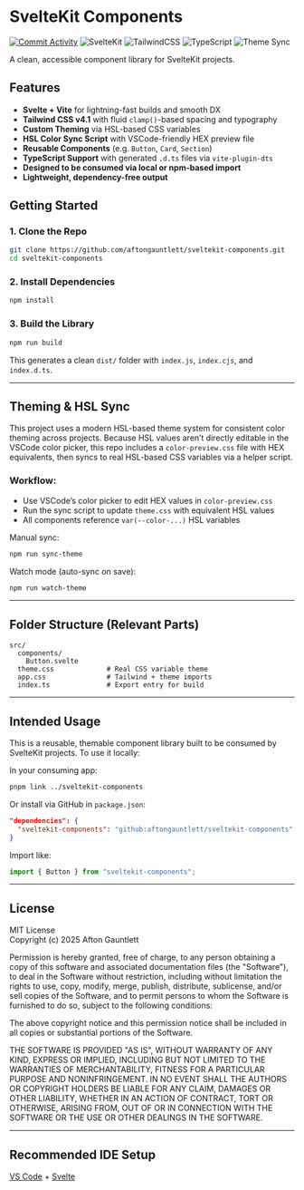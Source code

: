 # SvelteKit Components

[![Commit Activity](https://img.shields.io/github/commit-activity/m/aftongauntlett/sveltekit-components)](https://github.com/aftongauntlett/sveltekit-components/commits)
![SvelteKit](https://img.shields.io/badge/SvelteKit-%23ff3e00.svg?style=flat&logo=svelte&logoColor=white)
![TailwindCSS](https://img.shields.io/badge/TailwindCSS-38B2AC?style=flat&logo=tailwind-css&logoColor=white)
![TypeScript](https://img.shields.io/badge/TypeScript-3178C6?style=flat&logo=typescript&logoColor=white)
![Theme Sync](https://img.shields.io/badge/Theme-Sync%20Enabled-9f7aea?style=flat&logo=css3&logoColor=white)

A clean, accessible component library for SvelteKit projects.

## Features

- **Svelte + Vite** for lightning-fast builds and smooth DX
- **Tailwind CSS v4.1** with fluid `clamp()`-based spacing and typography
- **Custom Theming** via HSL-based CSS variables
- **HSL Color Sync Script** with VSCode-friendly HEX preview file
- **Reusable Components** (e.g. `Button`, `Card`, `Section`)
- **TypeScript Support** with generated `.d.ts` files via `vite-plugin-dts`
- **Designed to be consumed via local or npm-based import**
- **Lightweight, dependency-free output**

## Getting Started

### 1. **Clone the Repo**

```bash
git clone https://github.com/aftongauntlett/sveltekit-components.git
cd sveltekit-components
```

### 2. **Install Dependencies**

```bash
npm install
```

### 3. **Build the Library**

```bash
npm run build
```

This generates a clean `dist/` folder with `index.js`, `index.cjs`, and `index.d.ts`.

---

## Theming & HSL Sync

This project uses a modern HSL-based theme system for consistent color theming across projects. Because HSL values aren’t directly editable in the VSCode color picker, this repo includes a `color-preview.css` file with HEX equivalents, then syncs to real HSL-based CSS variables via a helper script.

### Workflow:

- Use VSCode’s color picker to edit HEX values in `color-preview.css`
- Run the sync script to update `theme.css` with equivalent HSL values
- All components reference `var(--color-...)` HSL variables

Manual sync:

```bash
npm run sync-theme
```

Watch mode (auto-sync on save):

```bash
npm run watch-theme
```

---

## Folder Structure (Relevant Parts)

```
src/
  components/
    Button.svelte
  theme.css             # Real CSS variable theme
  app.css               # Tailwind + theme imports
  index.ts              # Export entry for build
```

---

## Intended Usage

This is a reusable, themable component library built to be consumed by SvelteKit projects. To use it locally:

In your consuming app:

```bash
pnpm link ../sveltekit-components
```

Or install via GitHub in `package.json`:

```json
"dependencies": {
  "sveltekit-components": "github:aftongauntlett/sveltekit-components"
}
```

Import like:

```ts
import { Button } from "sveltekit-components";
```

---

## License

MIT License  
Copyright (c) 2025 Afton Gauntlett

Permission is hereby granted, free of charge, to any person obtaining a copy
of this software and associated documentation files (the "Software"), to deal
in the Software without restriction, including without limitation the rights
to use, copy, modify, merge, publish, distribute, sublicense, and/or sell
copies of the Software, and to permit persons to whom the Software is
furnished to do so, subject to the following conditions:

The above copyright notice and this permission notice shall be included in
all copies or substantial portions of the Software.

THE SOFTWARE IS PROVIDED "AS IS", WITHOUT WARRANTY OF ANY KIND, EXPRESS OR
IMPLIED, INCLUDING BUT NOT LIMITED TO THE WARRANTIES OF MERCHANTABILITY,
FITNESS FOR A PARTICULAR PURPOSE AND NONINFRINGEMENT. IN NO EVENT SHALL THE
AUTHORS OR COPYRIGHT HOLDERS BE LIABLE FOR ANY CLAIM, DAMAGES OR OTHER
LIABILITY, WHETHER IN AN ACTION OF CONTRACT, TORT OR OTHERWISE, ARISING
FROM, OUT OF OR IN CONNECTION WITH THE SOFTWARE OR THE USE OR OTHER DEALINGS
IN THE SOFTWARE.

---

## Recommended IDE Setup

[VS Code](https://code.visualstudio.com/) + [Svelte](https://marketplace.visualstudio.com/items?itemName=svelte.svelte-vscode)
